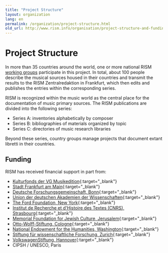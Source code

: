 ```yaml
---
title: "Project Structure"
layout: organization
lang: en
permalink: /organization/project-structure.html
old_url: http://www.rism.info/organisation/project-structure-and-funding.html
---
```


# Project Structure

In more than 35 countries around the world, one or more national RISM [working groups](/working-groups.html) participate in this project. In total, about 100 people describe the musical sources housed in their countries and transmit the results to the RISM Zentralredaktion in Frankfurt, which then edits and publishes the entries within the corresponding series.

RISM is recognized within the music world as the central place for the documentation of music primary sources. The RISM publications are divided into the following series:

* Series A: inventories alphabetically by composer
* Series B: bibliographies of materials organized by topic
* Series C: directories of music research libraries

Beyond these series, country groups manage projects that document extant libretti in their countries.


## Funding

RISM has received financial support in part from:

* [Kulturfonds der VG Musikedition](https://www.vg-musikedition.de/){:target="_blank"}
* [Stadt Frankfurt am Main](https://www.kultur-frankfurt.de/){:target="_blank"}
* [Deutsche Forschungsgemeinschaft, Bonn](http://www.dfg.de/){:target="_blank"}
* [Union der deutschen Akademien der Wissenschaften](http://www.akademienunion.de/){:target="_blank"}
* [The Ford Foundation, New York](http://www.fordfoundation.org/){:target="_blank"}
* [Institut de Recherche et d'Histoire des Textes (CNRS), Strasbourg](http://www.irht.cnrs.fr/){:target="_blank"}
* [Memorial Foundation for Jewish Culture, Jerusalem](http://www.mfjc.org/){:target="_blank"}
* [Otto-Wolff-Stiftung, Cologne](http://www.ottowolffstiftung.de/){:target="_blank"}
* [National Endowment for the Humanities, Washington](http://www.neh.gov/){:target="_blank"}
* [Stiftung für wissenschaftliche Forschung, Zurich](http://www.researchers.uzh.ch/){:target="_blank"}
* [VolkswagenStiftung, Hannover](http://www.volkswagen-stiftung.de/){:target="_blank"}
* CIPSH / UNESCO, Paris
